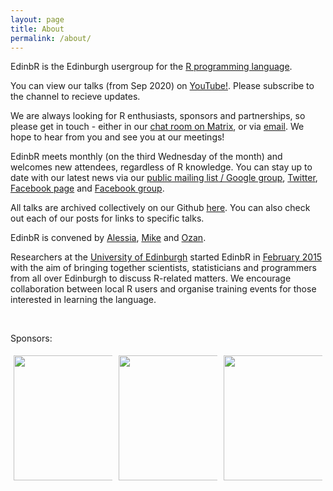 ```yaml
---
layout: page
title: About
permalink: /about/
---
```


EdinbR is the Edinburgh usergroup for the [R programming language](http://r-project.org). 

You can view our talks (from Sep 2020) on  [YouTube!](https://www.youtube.com/channel/UCfB2mPM4oU5pMgh9gbEqpWA). Please subscribe to the channel to recieve updates.

We are always looking for R enthusiasts, sponsors and partnerships, so please get in touch - either in our [chat room on Matrix](https://app.element.io/#/room/edinbr:matrix.org), or via [email](mailto:info@edinbr.org). We hope to hear from you and see you at our meetings!

EdinbR meets monthly (on the third Wednesday of the month) and welcomes new attendees, regardless of R knowledge. You can stay up to date with our latest news via our [public mailing list / Google group](https://groups.google.com/forum/#!forum/edinbr/join), [Twitter](http://twitter.com/edinb_r), [Facebook page](https://www.facebook.com/EdinburghRusers) and [Facebook group](https://www.facebook.com/groups/EdinbR/).

All talks are archived collectively on our Github [here](https://github.com/EdinbR/edinbr-talks). You can also check out each of our posts for links to specific talks.

EdinbR is convened by [Alessia](https://aelissa.github.io/), [Mike](https://mastodon.scot/@mikerspencer) and [Ozan](https://www.linkedin.com/in/ozanevkaya).

Researchers at the [University of Edinburgh](http://www.ed.ac.uk) started EdinbR in [February 2015](http://edinbr.org/edinbr/2015/01/30/our-first-meeting.html) with the aim of bringing together scientists, statisticians and programmers from all over Edinburgh to discuss R-related matters. We encourage collaboration between local R users and organise training events for those interested in learning the language.

<br/>

Sponsors:

<div class="row" style="display: flex;">
  <div class="column" style="flex: 33%; padding: 5px;">
    <img src="../assets/images/RConsortium_Vertical_Pantone.png" alt="" style="width:200px;">
  </div>
  <div class="column" style="flex: 33%; padding: 5px;">
    <a href="https://www.jumpingrivers.com/?utm_source=sponsor&utm_medium=image&utm_campaign=edinbR"><img src="../assets/images/JumpingRivers.png" alt="" style="width:200px;"></a>
  </div>
  <div class="column" style="flex: 33%; padding: 5px;">
     <a href="https://www.redhat.com/"><img src="../assets/images/red-hat-logo.png" alt="" style="width:200px;"></a>
  </div>
</div> 
